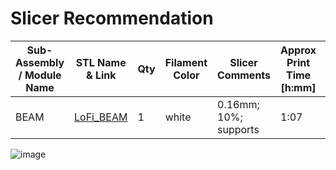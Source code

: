 # Slicer Recommendation 

|  **Sub-Assembly / Module Name** | **STL Name & Link** | **Qty** | **Filament Color** | **Slicer Comments** | **Approx Print Time [h:mm]** | **Approx Filament Used [g]** | **Approx Filament Used [m]** |
| ---- | --- | --- | --- | --- | --- | --- | --- |
| BEAM | [LoFi_BEAM](https://github.com/ISS-Mimic/Mimic/blob/main/3D_Printing/BEAM/LoFi_BEAM.stl) | 1 | white | 0.16mm; 10%; supports | 1:07 | 13 | 4.22 |
![image](https://user-images.githubusercontent.com/58833710/192926695-fefe8d6b-8436-408d-a6d0-980b9b00e37b.png)
